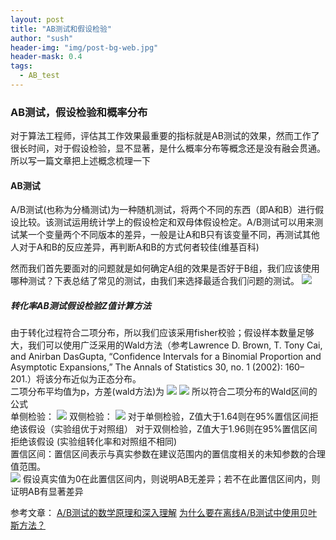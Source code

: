 ```yaml
---
layout: post
title: "AB测试和假设检验"
author: "sush"
header-img: "img/post-bg-web.jpg"
header-mask: 0.4
tags:
  - AB_test
---
```

### **AB测试，假设检验和概率分布**
对于算法工程师，评估其工作效果最重要的指标就是AB测试的效果，然而工作了很长时间，对于假设检验，显不显著，是什么概率分布等概念还是没有融会贯通。所以写一篇文章把上述概念梳理一下

#### AB测试
A/B测试(也称为分桶测试)为一种随机测试，将两个不同的东西（即A和B）进行假设比较。该测试运用统计学上的假设检定和双母体假设检定。A/B测试可以用来测试某一个变量两个不同版本的差异，一般是让A和B只有该变量不同，再测试其他人对于A和B的反应差异，再判断A和B的方式何者较佳(维基百科)

然而我们首先要面对的问题就是如何确定A组的效果是否好于B组，我们应该使用哪种测试？下表总结了常见的测试，由我们来选择最适合我们问题的测试。
<img src="/blog/img/in-post/ab_test/AB_test.png">

##### 转化率AB测试假设检验Z值计算方法
由于转化过程符合二项分布，所以我们应该采用fisher校验；假设样本数量足够大，我们可以使用广泛采用的Wald方法（参考Lawrence D. Brown, T. Tony Cai, and Anirban DasGupta, “Confidence Intervals for a Binomial Proportion and Asymptotic Expansions,” The Annals of Statistics 30, no. 1 (2002): 160–201.）将该分布近似为正态分布。  
二项分布平均值为p，方差(wald方法)为
<img src="http://latex.codecogs.com/gif.latex? SE_exp^2=\frac{p_experiment(1-p_experiment)}{n_experiment}">
<img src="http://latex.codecogs.com/gif.latex? SE_control^2=\frac{p_control(1-p_control)}{n_control}">
所以符合二项分布的Wald区间的公式  
单侧检验：
<img src="http://latex.codecogs.com/gif.latex? z=(p_experiment-p_control)/\sqrt{SE_exp^2}{SE_conrol^2}">
双侧检验：
<img src="http://latex.codecogs.com/gif.latex? z=|p_experiment-p_control|/\sqrt{SE_exp^2}{SE_conrol^2}">
对于单侧检验，Z值大于1.64则在95%置信区间拒绝该假设（实验组优于对照组）
对于双侧检验，Z值大于1.96则在95%置信区间拒绝该假设 (实验组转化率和对照组不相同)  
置信区间：置信区间表示与真实参数在建议范围内的置信度相关的未知参数的合理值范围。  
<img src="http://latex.codecogs.com/gif.latex? (p_1-p_2)\pm z\sqrt{\frac{p_1(1-p_1)}{n_1}+\frac{p_2(1-p_2)}{n_2}}">
假设真实值为0在此置信区间内，则说明AB无差异；若不在此置信区间内，则证明AB有显著差异



参考文章：
[A/B测试的数学原理和深入理解](https://zhuanlan.zhihu.com/p/34061065)
[为什么要在离线A/B测试中使用贝叶斯方法？](https://mp.weixin.qq.com/s/j1jLa8im9pYXOFdM-6L63w)

